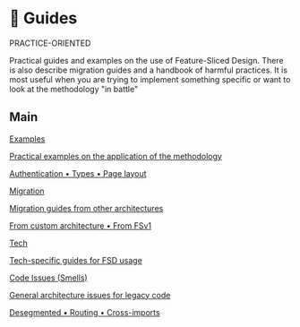 # 🎯 Guides

PRACTICE-ORIENTED

Practical guides and examples on the use of Feature-Sliced Design. There is also describe migration guides and a handbook of harmful practices. It is most useful when you are trying to implement something specific or want to look at the methodology "in battle"

## Main[​](#main "Sarlavhaga to'g'ridan-to'g'ri havola")

<!-- -->

[Examples](/documentation/uz/docs/guides/examples.md)

[Practical examples on the application of the methodology](/documentation/uz/docs/guides/examples.md)

[Authentication • Types • Page layout](/documentation/uz/docs/guides/examples.md)

[Migration](/documentation/uz/docs/guides/migration/from-v1.md)

[Migration guides from other architectures](/documentation/uz/docs/guides/migration/from-v1.md)

[From custom architecture • From FSv1](/documentation/uz/docs/guides/migration/from-v1.md)

[Tech](/documentation/uz/docs/guides/tech/with-nextjs.md)

[Tech-specific guides for FSD usage](/documentation/uz/docs/guides/tech/with-nextjs.md)

[Code Issues (Smells)](/documentation/uz/docs/guides/issues/desegmented.md)

[General architecture issues for legacy code](/documentation/uz/docs/guides/issues/desegmented.md)

[Desegmented • Routing • Cross-imports](/documentation/uz/docs/guides/issues/desegmented.md)
